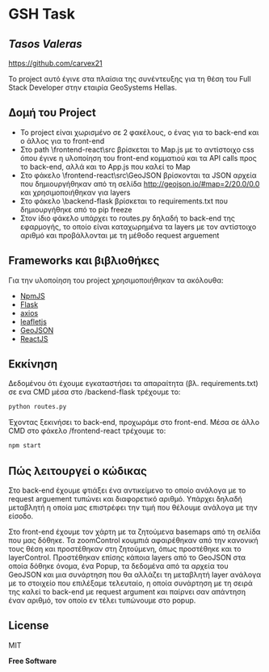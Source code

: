 # GSH Task
## _Tasos Valeras_

https://github.com/carvex21


Το project αυτό έγινε στα πλαίσια της συνέντευξης για τη θέση του Full Stack Developer στην εταιρία GeoSystems Hellas.

## Δομή του Project

- Το project είναι χωρισμένο σε 2 φακέλους, ο ένας για το back-end και ο άλλος για το front-end
- Στο path \frontend-react\src βρίσκεται το Map.js με το αντίστοιχο css όπου έγινε η υλοποίηση του front-end κομματιού και τα API calls προς το back-end, αλλά και το App.js που καλεί το Map
- Στο φάκελο \frontend-react\src\GeoJSON βρίσκονται τα JSON αρχεία που δημιουργήθηκαν από τη σελίδα http://geojson.io/#map=2/20.0/0.0 και χρησιμοποιήθηκαν για layers
- Στο φάκελο \backend-flask βρίσκεται το requirements.txt που δημιουργήθηκε από το pip freeze
- Στον ίδιο φάκελο υπάρχει το routes.py δηλαδή το back-end της εφαρμογής, το οποίο είναι καταχωρημένα τα layers με τον αντίστοιχο αριθμό και προβάλλονται με τη μέθοδο request arguement

## Frameworks και βιβλιοθήκες

Για την υλοποίηση του project χρησιμοποιήθηκαν τα ακόλουθα:

- [NpmJS]
- [Flask]
- [axios]
- [leafletjs]
- [GeoJSON]
- [ReactJS]



## Εκκίνηση

Δεδομένου ότι έχουμε εγκαταστήσει τα απαραίτητα (βλ. requirements.txt) σε ενα CMD μέσα στο /backend-flask τρέχουμε το:

```sh
python routes.py
```

Έχοντας ξεκινήσει το back-end, προχωράμε στο front-end. Μέσα σε άλλο CMD στο φάκελο /frontend-react τρέχουμε το:

```sh
npm start
```

## Πώς λειτουργεί ο κώδικας

Στο back-end έχουμε φτιάξει ένα αντικείμενο το οποίο ανάλογα με το request arguement τυπώνει και διαφορετικό αριθμό. Υπάρχει δηλαδή μεταβλητή η οποία μας επιστρέφει την τιμή που θέλουμε ανάλογα με την είσοδο.

Στο front-end έχουμε τον χάρτη με τα ζητούμενα basemaps από τη σελίδα που μας δόθηκε. Τα zoomControl κουμπιά αφαιρέθηκαν από την κανονική τους θέση και προστέθηκαν στη ζητούμενη, όπως προστέθηκε και το layerControl. 
Προστέθηκαν επίσης κάποια layers από το GeoJSON στα οποία δόθηκε όνομα, ένα Popup, τα δεδομένα από τα αρχεία του GeoJSON και μια συνάρτηση που θα αλλάζει τη μεταβλητή layer ανάλογα με το στοιχείο που επιλέξαμε τελευταίο, η οποία συνάρτηση με τη σειρά της καλεί το back-end με request argument και παίρνει σαν απάντηση έναν αριθμό, τον οποίο εν τέλει τυπώνουμε στο popup.


## License

MIT

**Free Software**

   [Flask]: <https://flask.palletsprojects.com/en/2.1.x/>
   [NpmJS]: <https://www.npmjs.com/>
   [axios]: <https://github.com/axios/axios>
   [leafletjs]: <http://https://leafletjs.com/>
   [GeoJSON]: <http://geojson.io/#map=2/20.0/0.0>
   [ReactJS]: <https://reactjs.org/>